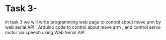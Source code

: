 # Task 3-
in task 3 we will write programming web page to control about move arm by web serial API 
, Arduino code to control about move arm
, and control servo motor via speech using Web Serial API
